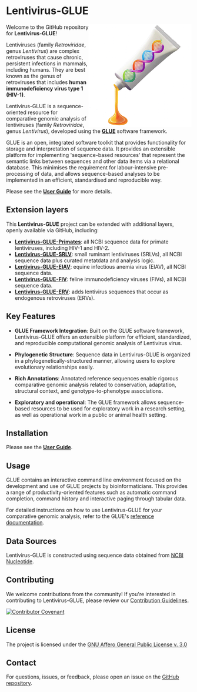 # Lentivirus-GLUE

<img src="md/lentivirus-glue-logo.png" align="right" alt="" width="280"/>

Welcome to the GitHub repository for **Lentivirus-GLUE**!

Lentiviruses (family *Retroviridae*, genus *Lentivirus*) are complex retroviruses that cause chronic, persistent infections in mammals, including humans. They are best known as the genus of retroviruses that includes **human immunodeficiency virus type 1 (HIV-1)**.

Lentivirus-GLUE is a sequence-oriented resource for comparative genomic analysis of lentiviruses (family *Retroviridae*, genus *Lentivirus*), developed using the **[GLUE](https://github.com/giffordlabcvr/gluetools)** software framework. 

GLUE is an open, integrated software toolkit that provides functionality for storage and interpretation of sequence data. It provides an extensible platform for implementing 'sequence-based resources' that represent the semantic links between sequences and other data items via a relational database. This minimises the requirement for labour-intensive pre-processing of data, and allows sequence-based analyses to be implemented in an efficient, standardised and reproducible way.

Please see the **[User Guide](https://github.com/giffordlabcvr/Lentivirus-GLUE/wiki)** for more details.

## Extension layers 

This **Lentivirus-GLUE**  project can be extended with additional layers, openly available via GitHub, including:

  - **[Lentivirus-GLUE-Primates](https://github.com/giffordlabcvr/Lentivirus-GLUE-Primates)**: all NCBI sequence data for primate lentiviruses, including HIV-1 and HIV-2.
  - **[Lentivirus-GLUE-SRLV](https://github.com/giffordlabcvr/Lentivirus-GLUE-SRLV)**: small ruminant lentiviruses (SRLVs), all NCBI sequence data plus curated metatdata and analysis logic.
  - **[Lentivirus-GLUE-EIAV](https://github.com/giffordlabcvr/Lentivirus-GLUE-EIAV)**: equine infectious anemia virus (EIAV), all NCBI sequence data.
  - **[Lentivirus-GLUE-FIV](https://github.com/giffordlabcvr/Lentivirus-GLUE-FIV)**: feline immunodeficiency viruses (FIVs), all NCBI sequence data.
  - **[Lentivirus-GLUE-ERV](https://github.com/giffordlabcvr/Lentivirus-GLUE-ERV)**: adds lentivirus sequences that occur as endogenous retroviruses (ERVs).

## Key Features

- **GLUE Framework Integration**: Built on the GLUE software framework, Lentivirus-GLUE offers an extensible platform for efficient, standardized, and reproducible computational genomic analysis of Lentivirus virus.

- **Phylogenetic Structure**: Sequence data in Lentivirus-GLUE is organized in a phylogenetically-structured manner, allowing users to explore evolutionary relationships easily.

- **Rich Annotations**: Annotated reference sequences enable rigorous comparative genomic analysis related to conservation, adaptation, structural context, and genotype-to-phenotype associations.

- **Exploratory and operational**: The GLUE framework allows sequence-based resources to be used for exploratory work in a research setting, as well as operational work in a public or animal health setting.

## Installation

Please see the **[User Guide](https://github.com/giffordlabcvr/Lentivirus-GLUE/wiki/Installation)**.

## Usage

GLUE contains an interactive command line environment focused on the development and use of GLUE projects by bioinformaticians. This provides a range of productivity-oriented features such as automatic command completion, command history and interactive paging through tabular data. 

For detailed instructions on how to use Lentivirus-GLUE for your comparative genomic analysis, refer to the GLUE's [reference documentation](http://glue-tools.cvr.gla.ac.uk/).

## Data Sources

Lentivirus-GLUE is constructed using sequence data obtained from [NCBI Nucleotide](https://www.ncbi.nlm.nih.gov/nuccore).

## Contributing

We welcome contributions from the community! If you're interested in contributing to Lentivirus-GLUE, please review our [Contribution Guidelines](./md/CONTRIBUTING.md).

[![Contributor Covenant](https://img.shields.io/badge/Contributor%20Covenant-2.1-4baaaa.svg)](./md/code_of_conduct.md)

## License

The project is licensed under the [GNU Affero General Public License v. 3.0](https://www.gnu.org/licenses/agpl-3.0.en.html)

## Contact

For questions, issues, or feedback, please open an issue on the [GitHub repository](https://github.com/giffordlabcvr/Lentivirus-GLUE/issues).

